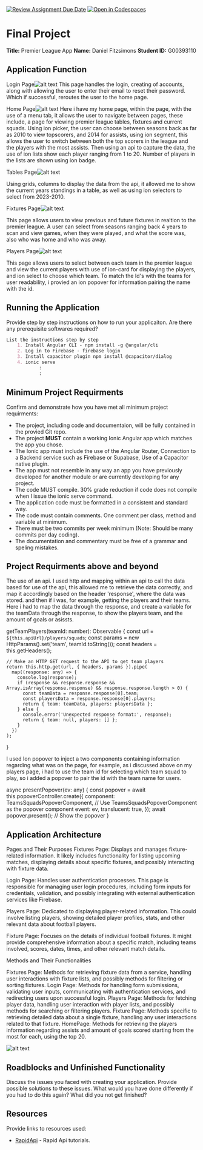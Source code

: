 [![Review Assignment Due Date](https://classroom.github.com/assets/deadline-readme-button-24ddc0f5d75046c5622901739e7c5dd533143b0c8e959d652212380cedb1ea36.svg)](https://classroom.github.com/a/HTlAZVnP)
[![Open in Codespaces](https://classroom.github.com/assets/launch-codespace-7f7980b617ed060a017424585567c406b6ee15c891e84e1186181d67ecf80aa0.svg)](https://classroom.github.com/open-in-codespaces?assignment_repo_id=13027362)
# Final Project

**Title:** Premier League App
**Name:** Daniel Fitzsimons 
**Student ID:** G00393110

## Application Function

Login Page![alt text](/login.png)
This page handles the login, creating of accounts, along with allowing the user to enter their email to reset their password. Which if successful, reroutes the user to the home page.

Home Page![alt text](/homePage.png)
Here i have my home page, within the page, with the use of a menu tab, it allows the user to navigate between pages, these include, a page for viewing premier league tables, fixtures and current squads.
Using ion picker, the user can choose between seasons back as far as 2010 to view topscorers, and 2014 for assists, using ion segment, this allows the user to switch between both the top scorers in the league and the players with the most assists.
Then using an api to capture the data, the use of ion lists show each player ranging from 1 to 20.
Number of players in the lists are shown using ion badge.

Tables Page![alt text](/tables.png)

Using grids, columns to display the data from the api, it allowed me to show the current years standings in a table, as well as using ion selectors to select from 2023-2010.

Fixtures Page![alt text](/fixtures.png)

This page allows users to view previous and future fixtures in realtion to the premier league. A user can select from seasons ranging back 4 years to scan and view games, when they were played, and what the score was, also who was home and who was away.

Players Page![alt text](/squad-page.png)

This page allows users to select between each team in the premier league and view the current players with use of ion-card for displaying the players, and ion select to choose which team. To match the Id's with the teams for user readability, i provied an ion popover for information pairing the name with the id.



## Running the Application

Provide step by step instructions on how to run your applicaiton. Are there any prerequisite softwares required?

```MARKDOWN
List the instructions step by step
    1. Install Angular CLI - npm install -g @angular/cli
    2. Log in to Firebase - firebase login
    3. Install capacitor plugin npm install @capacitor/dialog
    4. ionic serve
            :
            :
```

## Minimum Project Requirments

Confirm and demonstrate how you have met all minimum project requirments:

* The project, including code and documentaion, will be fully contained in the provied Git repo.
* The project **MUST** contain a working Ionic Angular app which matches the app you chose.
* The Ionic app must include the use of the Angular Router, Connection to a Backend service such as Firebase or Supabase, Use of a Capacitor native plugin.
* The app must not resemble in any way an app you have previously developed for another module or are currently developing for any project. 
* The code MUST compile. 30% grade reduction if code does not compile when I issue the ionic serve command. 
* The application code must be formatted in a consistent and standard way.
* The code must contain comments. One comment per class, method and variable at minimum.
* There must be two commits per week minimum (Note: Should be many commits per day coding).
* The documentation and commentary must be free of a grammar and speling mistakes.

## Project Requirments above and beyond

The use of an api. I used http and mapping within an api to call the data based for use of the api, this allowed me to retrieve the data correctly, and map it accordingly based on the header 'response', where the data was stored. and then if i was, for example, getting the players and their teams. Here i had to map the data through the response, and create a variable for the teamData through the response, to show the players team, and the amount of goals or asissts.

getTeamPlayers(teamId: number): Observable<any> {
    const url = `${this.apiUrl}/players/squads`;
    const params = new HttpParams().set('team', teamId.toString());
    const headers = this.getHeaders();

    // Make an HTTP GET request to the API to get team players
    return this.http.get(url, { headers, params }).pipe(
      map((response: any) => {
        console.log(response);
        if (response && response.response && Array.isArray(response.response) && response.response.length > 0) {
          const teamData = response.response[0].team;
          const playersData = response.response[0].players;
          return { team: teamData, players: playersData };
        } else {
          console.error('Unexpected response format:', response);
          return { team: null, players: [] };
        }
      })
    );
  }

  I used Ion popover to inject a two components containing information regarding what was on the page, for example, as i discussed above on my players page, i had to use the team id for selecting which team squad to play, so i added a popover to pair the id with the team name for users.
  

async presentPopover(ev: any) {
    const popover = await this.popoverController.create({
      component: TeamsSquadsPopoverComponent, // Use TeamsSquadsPopoverComponent as the popover component
      event: ev,
      translucent: true,
    });
    await popover.present(); // Show the popover
  }


## Application Architecture

Pages and Their Purposes
Fixtures Page: Displays and manages fixture-related information. It likely includes functionality for listing upcoming matches, displaying details about specific fixtures, and possibly interacting with fixture data.

Login Page: Handles user authentication processes. This page is responsible for managing user login procedures, including form inputs for credentials, validation, and possibly integrating with external authentication services like Firebase.

Players Page: Dedicated to displaying player-related information. This could involve listing players, showing detailed player profiles, stats, and other relevant data about football players.

Fixture Page: Focuses on the details of individual football fixtures. It might provide comprehensive information about a specific match, including teams involved, scores, dates, times, and other relevant match details.

Methods and Their Functionalities


Fixtures Page: Methods for retrieving fixture data from a service, handling user interactions with fixture lists, and possibly methods for filtering or sorting fixtures.
Login Page: Methods for handling form submissions, validating user inputs, communicating with authentication services, and redirecting users upon successful login.
Players Page: Methods for fetching player data, handling user interaction with player lists, and possibly methods for searching or filtering players.
Fixture Page: Methods specific to retrieving detailed data about a single fixture, handling any user interactions related to that fixture.
HomePage: Methods for retrieving the players information regarding assists and amount of goals scored starting from the most for each, using the top 20.



![alt text](/architectures.png)



## Roadblocks and Unfinished Functionality

Discuss the issues you faced with creating your application. Provide possible solutions to these issues. What would you have done differently if you had to do this again? What did you not get finished?

## Resources

Provide links to resources used:

* [RapidApi]([https://www.youtube.com/watch?v=Y0vH5Cm3HAk](https://rapidapi.com/api-sports/api/api-football/tutorials)https://rapidapi.com/api-sports/api/api-football/tutorials) - Rapid Api tutorials.
